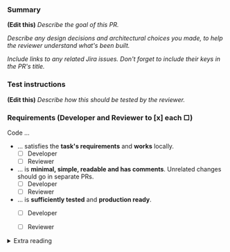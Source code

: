 ###  Summary

**(Edit this)** *Describe the goal of this PR.*

*Describe any design decisions and architectural choices you made, to help the reviewer understand what's been built.*

*Include links to any related Jira issues. Don't forget to include their keys in the PR's title.*


### Test instructions

**(Edit this)** *Describe how this should be tested by the reviewer.*


### Requirements (Developer and Reviewer to [x] each □)

Code …

  - … satisfies the **task's requirements** and **works** locally.
    - [ ] Developer
    - [ ] Reviewer
  - … is **minimal, simple, readable and has comments**. Unrelated changes should go in separate PRs.
    - [ ] Developer
    - [ ] Reviewer
  - … is **sufficiently tested** and **production ready**.
    - [ ] Developer
    - [ ] Reviewer


<details>
<summary>Extra reading</summary>
<br />

* When testing, consider unit tests, integration tests and end-to-end tests if applicable
* For production readiness, consider quality, security and scalability
* [Code and Editing Guides](https://primer.atlassian.net/wiki/spaces/ENG/pages/8851180/Code+and+Editing+Guides)

</details>
